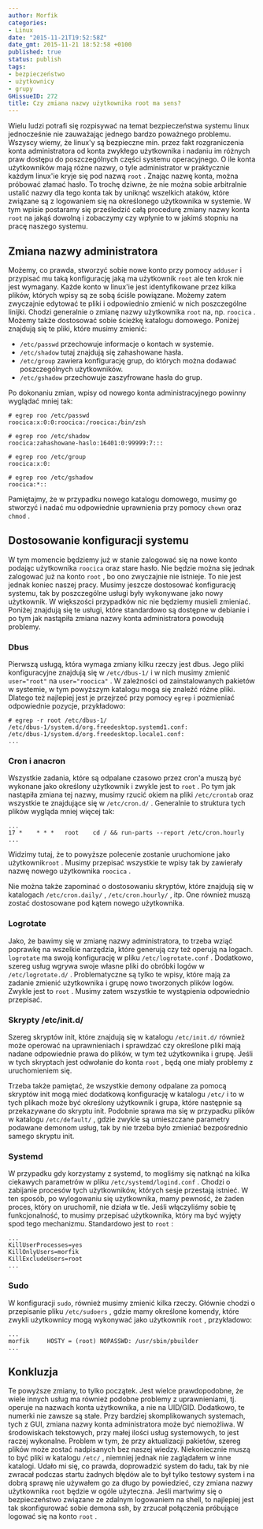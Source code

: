 ```yaml
---
author: Morfik
categories:
- Linux
date: "2015-11-21T19:52:58Z"
date_gmt: 2015-11-21 18:52:58 +0100
published: true
status: publish
tags:
- bezpieczeństwo
- użytkownicy
- grupy
GHissueID: 272
title: Czy zmiana nazwy użytkownika root ma sens?
---
```


Wielu ludzi potrafi się rozpisywać na temat bezpieczeństwa systemu linux jednocześnie nie zauważając
jednego bardzo poważnego problemu. Wszyscy wiemy, że linux'y są bezpieczne min. przez fakt
rozgraniczenia konta administratora od konta zwykłego użytkownika i nadaniu im różnych praw dostępu
do poszczególnych części systemu operacyjnego. O ile konta użytkowników mają różne nazwy, o tyle
administrator w praktycznie każdym linux'ie kryje się pod nazwą `root` . Znając nazwę konta, można
próbować złamać hasło. To trochę dziwne, że nie można sobie arbitralnie ustalić nazwy dla tego konta
tak by uniknąć wszelkich ataków, które związane są z logowaniem się na określonego użytkownika w
systemie. W tym wpisie postaramy się prześledzić całą procedurę zmiany nazwy konta `root` na jakąś
dowolną i zobaczymy czy wpłynie to w jakimś stopniu na pracę naszego systemu.

<!--more-->
## Zmiana nazwy administratora

Możemy, co prawda, stworzyć sobie nowe konto przy pomocy `adduser` i przypisać mu taką konfigurację
jaką ma użytkownik `root` ale ten krok nie jest wymagany. Każde konto w linux'ie jest identyfikowane
przez kilka plików, których wpisy są ze sobą ściśle powiązane. Możemy zatem zwyczajnie edytować te
pliki i odpowiednio zmienić w nich poszczególne linijki. Chodzi generalnie o zmianę nazwy
użytkownika `root` na, np. `roocica` . Możemy także dostosować sobie ścieżkę katalogu domowego.
Poniżej znajdują się te pliki, które musimy zmienić:

  - `/etc/passwd` przechowuje informacje o kontach w systemie.
  - `/etc/shadow` tutaj znajdują się zahashowane hasła.
  - `/etc/group` zawiera konfigurację grup, do których można dodawać poszczególnych użytkowników.
  - `/etc/gshadow` przechowuje zaszyfrowane hasła do grup.

Po dokonaniu zmian, wpisy od nowego konta administracyjnego powinny wyglądać mniej tak:

    # egrep roo /etc/passwd
    roocica:x:0:0:roocica:/roocica:/bin/zsh

    # egrep roo /etc/shadow
    roocica:zahashowane-haslo:16401:0:99999:7:::

    # egrep roo /etc/group
    roocica:x:0:

    # egrep roo /etc/gshadow
    roocica:*::

Pamiętajmy, że w przypadku nowego katalogu domowego, musimy go stworzyć i nadać mu odpowiednie
uprawnienia przy pomocy `chown` oraz `chmod` .

## Dostosowanie konfiguracji systemu

W tym momencie będziemy już w stanie zalogować się na nowe konto podając użytkownika `roocica` oraz
stare hasło. Nie będzie można się jednak zalogować już na konto `root` , bo ono zwyczajnie nie
istnieje. To nie jest jednak koniec naszej pracy. Musimy jeszcze dostosować konfigurację systemu,
tak by poszczególne usługi były wykonywane jako nowy użytkownik. W większości przypadków nic nie
będziemy musieli zmieniać. Poniżej znajdują się te usługi, które standardowo są dostępne w debianie
i po tym jak nastąpiła zmiana nazwy konta administratora powodują problemy.

### Dbus

Pierwszą usługą, która wymaga zmiany kilku rzeczy jest dbus. Jego pliki konfiguracyjne znajdują się
w `/etc/dbus-1/` i w nich musimy zmienić `user="root"` na `user="roocica"` . W zależności od
zainstalowanych pakietów w systemie, w tym powyższym katalogu mogą się znaleźć różne pliki. Dlatego
też najlepiej jest je przejrzeć przy pomocy `egrep` i pozmieniać odpowiednie pozycje, przykładowo:

    # egrep -r root /etc/dbus-1/
    /etc/dbus-1/system.d/org.freedesktop.systemd1.conf:
    /etc/dbus-1/system.d/org.freedesktop.locale1.conf:
    ...

### Cron i anacron

Wszystkie zadania, które są odpalane czasowo przez cron'a muszą być wykonane jako określony
użytkownik i zwykle jest to `root` . Po tym jak nastąpiła zmiana tej nazwy, musimy rzucić okiem na
pliki `/etc/crontab` oraz wszystkie te znajdujące się w `/etc/cron.d/` . Generalnie to struktura
tych plików wygląda mniej więcej tak:

    ...
    17 *    * * *   root    cd / && run-parts --report /etc/cron.hourly
    ...

Widzimy tutaj, że to powyższe polecenie zostanie uruchomione jako użytkownik`root` . Musimy
przepisać wszystkie te wpisy tak by zawierały nazwę nowego użytkownika `roocica` .

Nie można także zapominać o dostosowaniu skryptów, które znajdują się w katalogach
`/etc/cron.daily/` , `/etc/cron.hourly/` , itp. One również muszą zostać dostosowane pod kątem
nowego użytkownika.

### Logrotate

Jako, że bawimy się w zmianę nazwy administratora, to trzeba wziąć poprawkę na wszelkie narzędzia,
które generują czy też operują na logach. `logrotate` ma swoją konfigurację w pliku
`/etc/logrotate.conf` . Dodatkowo, szereg usług wgrywa swoje własne pliki do obróbki logów w
`/etc/logrotate.d/` . Problematyczne są tylko te wpisy, które mają za zadanie zmienić użytkownika i
grupę nowo tworzonych plików logów. Zwykle jest to `root` . Musimy zatem wszystkie te wystąpienia
odpowiednio przepisać.

### Skrypty /etc/init.d/

Szereg skryptów init, które znajdują się w katalogu `/etc/init.d/` również może operować na
uprawnieniach i sprawdzać czy określone pliki mają nadane odpowiednie prawa do plików, w tym też
użytkownika i grupę. Jeśli w tych skryptach jest odwołanie do konta `root` , będą one miały
problemy z uruchomieniem się.

Trzeba także pamiętać, że wszystkie demony odpalane za pomocą skryptów init mogą mieć dodatkową
konfigurację w katalogu `/etc/` i to w tych plikach może być określony użytkownik i grupa, które
następnie są przekazywane do skryptu init. Podobnie sprawa ma się w przypadku plików w katalogu
`/etc/default/` , gdzie zwykle są umieszczane parametry podawane demonom usług, tak by nie trzeba
było zmieniać bezpośrednio samego skryptu init.

### Systemd

W przypadku gdy korzystamy z systemd, to mogliśmy się natknąć na kilka ciekawych parametrów w pliku
`/etc/systemd/logind.conf` . Chodzi o zabijanie procesów tych użytkowników, których sesje przestają
istnieć. W ten sposób, po wylogowaniu się użytkownika, mamy pewność, że żaden proces, który on
uruchomił, nie działa w tle. Jeśli włączyliśmy sobie tę funkcjonalność, to musimy przepisać
użytkownika, który ma być wyjęty spod tego mechanizmu. Standardowo jest to `root` :

    ...
    KillUserProcesses=yes
    KillOnlyUsers=morfik
    KillExcludeUsers=root
    ...

### Sudo

W konfiguracji `sudo`, również musimy zmienić kilka rzeczy. Głównie chodzi o przepisanie pliku
`/etc/sudoers` , gdzie mamy określone komendy, które zwykli użytkownicy mogą wykonywać jako
użytkownik `root` , przykładowo:

    ...
    morfik     HOSTY = (root) NOPASSWD: /usr/sbin/pbuilder
    ...

## Konkluzja

Te powyższe zmiany, to tylko początek. Jest wielce prawdopodobne, że wiele innych usług ma również
podobne problemy z uprawnieniami, tj. operuje na nazwach konta użytkownika, a nie na UID/GID.
Dodatkowo, te numerki nie zawsze są stałe. Przy bardziej skomplikowanych systemach, tych z GUI,
zmiana nazwy konta administratora może być niemożliwa. W środowiskach tekstowych, przy małej ilości
usług systemowych, to jest raczej wykonalne. Problem w tym, że przy aktualizacji pakietów, szereg
plików może zostać nadpisanych bez naszej wiedzy. Niekoniecznie muszą to być pliki w katalogu
`/etc/` , niemniej jednak nie zaglądałem w inne katalogi. Udało mi się, co prawda, doprowadzić
system do ładu, tak by nie zwracał podczas startu żadnych błędów ale to był tylko testowy system i
na dobrą sprawę nie używałem go za długo by powiedzieć, czy zmiana nazwy użytkownika `root` będzie w
ogóle użyteczna. Jeśli martwimy się o bezpieczeństwo związane ze zdalnym logowaniem na shell, to
najlepiej jest tak skonfigurować sobie demona ssh, by zrzucał połączenia próbujące logować się na
konto `root` .
